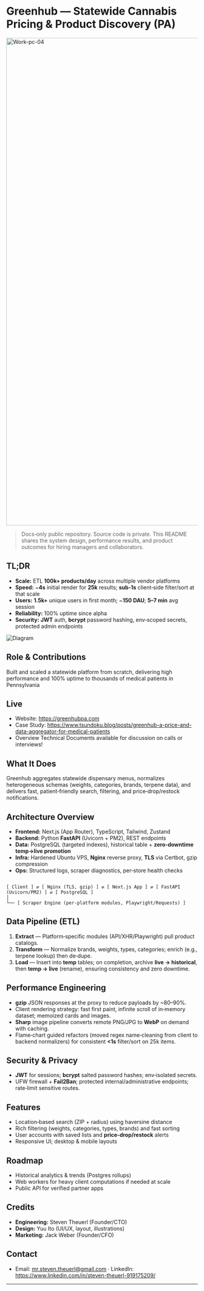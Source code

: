 # Greenhub — Statewide Cannabis Pricing & Product Discovery (PA)  

<img width="3520" height="1280" alt="Work-pc-04" src="https://github.com/user-attachments/assets/aaa01824-73de-437f-adbc-2e128ba44dbf" />

> Docs‑only public repository. Source code is private. This README shares the system design, performance results, and product outcomes for hiring managers and collaborators.

## TL;DR
- **Scale:** ETL **100k+ products/day** across multiple vendor platforms
- **Speed:** ~**4s** initial render for **25k** results; **sub‑1s** client‑side filter/sort at that scale
- **Users:** **1.5k+** unique users in first month; ~**150 DAU**; **5–7 min** avg session
- **Reliability:** 100% uptime since alpha
- **Security:** **JWT** auth, **bcrypt** password hashing, env‑scoped secrets, protected admin endpoints

![Diagram](https://github.com/user-attachments/assets/61539b85-6229-4a14-b4bd-12bdecd575d6)


## Role & Contributions

Built and scaled a statewide platform from scratch, delivering high performance and 100% uptime to thousands of medical patients in Pennsylvania

## Live
- Website: https://greenhubpa.com
- Case Study: https://www.tsundoku.blog/posts/greenhub-a-price-and-data-aggregator-for-medical-patients
- Overview Technical Documents available for discussion on calls or interviews!

## What It Does
Greenhub aggregates statewide dispensary menus, normalizes heterogeneous schemas (weights, categories, brands, terpene data), and delivers fast, patient‑friendly search, filtering, and price‑drop/restock notifications.

## Architecture Overview
- **Frontend:** Next.js (App Router), TypeScript, Tailwind, Zustand
- **Backend:** Python **FastAPI** (Uvicorn + PM2), REST endpoints
- **Data:** PostgreSQL (targeted indexes), historical table + **zero‑downtime temp→live promotion**
- **Infra:** Hardened Ubuntu VPS, **Nginx** reverse proxy, **TLS** via Certbot, gzip compression
- **Ops:** Structured logs, scraper diagnostics, per‑store health checks

```

[ Client ] ⇄ [ Nginx (TLS, gzip) ] ⇄ [ Next.js App ] ⇄ [ FastAPI (Uvicorn/PM2) ] ⇄ [ PostgreSQL ]  
│  
└── [ Scraper Engine (per‑platform modules, Playwright/Requests) ]

```

## Data Pipeline (ETL)
1. **Extract** — Platform‑specific modules (API/XHR/Playwright) pull product catalogs.
2. **Transform** — Normalize brands, weights, types, categories; enrich (e.g., terpene lookup) then de‑dupe.
3. **Load** — Insert into **temp** tables; on completion, archive **live → historical**, then **temp → live** (rename), ensuring consistency and zero downtime.

## Performance Engineering
- **gzip** JSON responses at the proxy to reduce payloads by ~80–90%.
- Client rendering strategy: fast first paint, infinite scroll of in‑memory dataset; memoized cards and images.
- **Sharp** image pipeline converts remote PNG/JPG to **WebP** on demand with caching.
- Flame‑chart guided refactors (moved regex name‑cleaning from client to backend normalizers) for consistent **<1s** filter/sort on 25k items.

## Security & Privacy
- **JWT** for sessions; **bcrypt** salted password hashes; env‑isolated secrets.
- UFW firewall + **Fail2Ban**; protected internal/administrative endpoints; rate‑limit sensitive routes.

## Features
- Location‑based search (ZIP + radius) using haversine distance
- Rich filtering (weights, categories, types, brands) and fast sorting
- User accounts with saved lists and **price‑drop/restock** alerts
- Responsive UI; desktop & mobile layouts

## Roadmap
- Historical analytics & trends (Postgres rollups)
- Web workers for heavy client computations if needed at scale
- Public API for verified partner apps

## Credits
- **Engineering:** Steven Theuerl (Founder/CTO)
- **Design:** Yuu Ito (UI/UX, layout, illustrations)
- **Marketing:** Jack Weber (Founder/CFO)

## Contact
- Email: mr.steven.theuerl@gmail.com · LinkedIn: https://www.linkedin.com/in/steven-theuerl-919175209/

---
